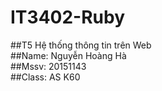 # IT3402-Ruby  
##T5 Hệ thống thông tin trên Web  
##Name:  Nguyễn Hoàng Hà  
##Mssv:  20151143  
##Class: AS K60 
